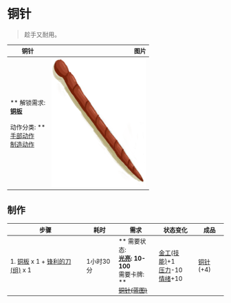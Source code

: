 # 铜针  
> 趁手又耐用。  
  
  铜针  |   图片   
 ----  |  ----:   
 ** 解锁需求: **<br>[铜板](CopperSheet.md)<br><br>** 动作分类: **<br>[手部动作](HandAction.md)<br>[制造动作](CraftAction.md)  |  <img decoding="async" src="Sprite/NeedleCopper.png" href="a.md" style="max-width:300px;max-height:300px;">   
  
## 制作  
步骤  |  耗时  |  需求  |  状态变化  |  成品  
----  |  ----  |  ----  |  ----  |  ----  
1. [铜板](CopperSheet.md) x 1 + [锋利的刀(组)](GpTag_CutterAdv.md) x 1  |  1小时30分  |  ** 需要状态: **<br>[光亮](Light.md): 10-100<br>** 需要卡牌: **<br>~~[铜针(蓝图)](Bp_CopperNeedles.md)~~  |  [金工(技能)](Skill_Metalworking.md)+1<br>[压力](Stress.md)-10<br>[情绪](Morale.md)+10  |  [铜针](CopperNeedle.md)(+4)  


<script>document.title="铜针 - 卡牌生存百科 Card Survival Wiki";</script>